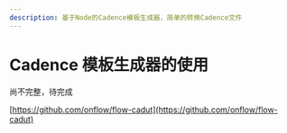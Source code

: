 ```yaml
---
description: 基于Node的Cadence模板生成器，简单的转换Cadence文件
---
```


# Cadence 模板生成器的使用

尚不完整，待完成



[https://github.com/onflow/flow-cadut](https://github.com/onflow/flow-cadut)



